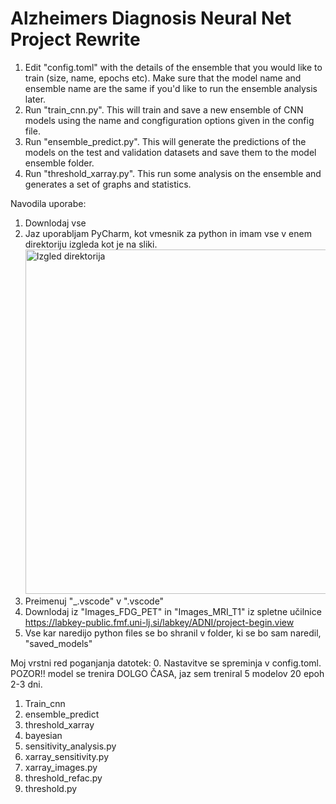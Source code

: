 # Alzheimers Diagnosis Neural Net Project Rewrite

1. Edit "config.toml" with the details of the ensemble that you would like to train (size, name, epochs etc). Make sure that the model name and ensemble name are the same if you'd like to run the ensemble analysis later.
2. Run "train_cnn.py". This will train and save a new ensemble of CNN models using the name and congfiguration options given in the config file.
3. Run "ensemble_predict.py". This will generate the predictions of the models on the test and validation datasets and save them to the model ensemble folder. 
4. Run "threshold_xarray.py". This run some analysis on the ensemble and generates a set of graphs and statistics. 

Navodila uporabe:
  1. Downlodaj vse
  2. Jaz uporabljam PyCharm, kot vmesnik za python in imam vse v enem direktoriju izgleda kot je na sliki.<img width="666" height="551" alt="Izgled direktorija" src="https://github.com/user-attachments/assets/29d42d1c-3beb-4113-8b60-4ad5eaaa4fce" />
  3. Preimenuj "_.vscode" v ".vscode"
  4. Downlodaj iz "Images_FDG_PET" in "Images_MRI_T1" iz spletne učilnice https://labkey-public.fmf.uni-lj.si/labkey/ADNI/project-begin.view
  5. Vse kar naredijo python files se bo shranil v folder, ki se bo sam naredil, "saved_models"

Moj vrstni red poganjanja datotek:
  0. Nastavitve se spreminja v config.toml. POZOR!! model se trenira DOLGO ČASA, jaz sem treniral 5 modelov 20 epoh 2-3 dni. 
  1. Train_cnn
  2. ensemble_predict
  3. threshold_xarray
  4. bayesian
  5. sensitivity_analysis.py
  6. xarray_sensitivity.py
  7. xarray_images.py
  8. threshold_refac.py
  9. threshold.py


